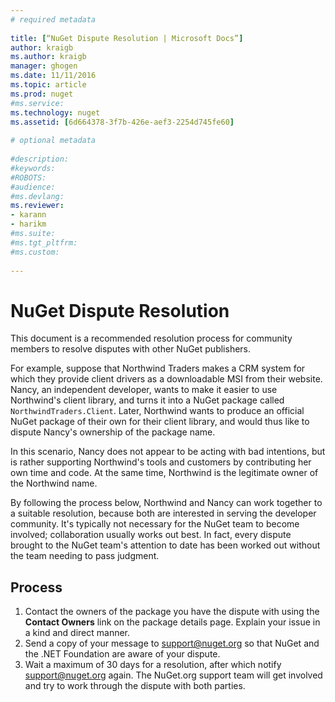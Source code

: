 ```yaml
--- 
# required metadata 
 
title: [“NuGet Dispute Resolution | Microsoft Docs”] 
author: kraigb 
ms.author: kraigb 
manager: ghogen 
ms.date: 11/11/2016 
ms.topic: article 
ms.prod: nuget 
#ms.service: 
ms.technology: nuget 
ms.assetid: [6d664378-3f7b-426e-aef3-2254d745fe60] 
 
# optional metadata 
 
#description: 
#keywords: 
#ROBOTS: 
#audience: 
#ms.devlang: 
ms.reviewer:  
- karann 
- harikm 
#ms.suite:  
#ms.tgt_pltfrm: 
#ms.custom: 
 
---
```

# NuGet Dispute Resolution

This document is a recommended resolution process for community members to resolve disputes with other NuGet publishers.  

For example, suppose that Northwind Traders makes a CRM system for which they provide client drivers as a downloadable MSI from their website. Nancy, an independent developer, wants to make it easier to use Northwind's client library, and turns it into a NuGet package called `NorthwindTraders.Client`. Later, Northwind wants to produce an official NuGet package of their own for their client library, and would thus like to dispute Nancy's ownership of the package name.

In this scenario, Nancy does not appear to be acting with bad intentions, but is rather supporting Northwind's tools and customers by contributing her own time and code. At the same time, Northwind is the legitimate owner of the Northwind name.

By following the process below, Northwind and Nancy can work together to a suitable resolution, because both are interested in serving the developer community. It's typically not necessary for the NuGet team to become involved; collaboration usually works out best. In fact, every dispute brought to the NuGet team's attention to date has been worked out without the team needing to pass judgment.


## Process

1. Contact the owners of the package you have the dispute with using the **Contact Owners** link on the package details page. Explain your issue in a kind and direct manner.
2. Send a copy of your message to [support@nuget.org](mailto:support@nuget.org) so that NuGet and the .NET Foundation are aware of your dispute.
3. Wait a maximum of 30 days for a resolution, after which notify [support@nuget.org](mailto:support@nuget.org) again. The NuGet.org support team will get involved and try to work through the dispute with both parties.
